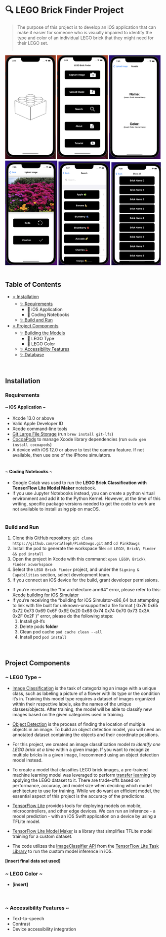 # :mag:  LEGO Brick Finder Project

>The purpose of this project is to develop an iOS application that can make it easier for someone who is visually impaired to identify the type and color of an individual LEGO brick that they might need for their LEGO set.
<br /> <br />

![image](https://github.com/oriAleph/PinkDawgs/blob/main/demo.png)
<br /> <br />

## Table of Contents

- [:star: Installation](#installation)
  - [:sparkles: Requirements](#requirements)
    - :cherry_blossom: iOS Application
    - :cherry_blossom: Coding Notebooks
  - [:sparkles: Build and Run](#build-and-run)
- [:star: Project Components](#project-components)
  - [:sparkles: Building the Models](#building-the-models)
    - :hibiscus: LEGO Type
    - :hibiscus: LEGO Color
  - [:sparkles: Accessibility Features](#accessibility-features)
  - [:sparkles: Database](#database)
<br /> <br /> <br />

## Installation
### Requirements

#### ~ iOS Application ~
- Xcode 13.0 or above
- Valid Apple Developer ID
- Xcode command-line tools 
- [Git Large File Storage](https://git-lfs.com/) (run `brew install git-lfs`)
- [CocoaPods](https://guides.cocoapods.org/using/getting-started.html) to manage Xcode library dependencies (run `sudo gem install cocoapods`)
- A device with iOS 12.0 or above to test the camera feature. If not available, then use one of the iPhone simulators.
<br /> <br />

#### ~ Coding Notebooks ~
- Google Colab was used to run the **LEGO Brick Classification with TensorFlow Lite Model Maker** notebook.
- If you use Jupyter Notebooks instead, you can create a python virtual environment and add it to the Python Kernel. However, at the time of this writing, specific package versions needed to get the code to work are not available to install using pip on macOS. 
<br /> <br />

### Build and Run

1. Clone this GitHub repository: `git clone https://github.com/oriAleph/PinkDawgs.git` and `cd PinkDawgs`
2. Install the pod to generate the workspace file: `cd LEGO\ Brick\ Finder && pod install`
3. Open the project in Xcode with this command: `open LEGO\ Brick\ Finder.xcworkspace`
4. Select the `LEGO Brick Finder` project, and under the `Signing & Capabilities` section, select development team.
5. If you connect an iOS device for the build, grant developer permissions.
- If you’re receiving the “for architecture arm64” error, please refer to this: [Xcode building for iOS Simulator](https://stackoverflow.com/questions/63607158/xcode-building-for-ios-simulator-but-linking-in-an-object-file-built-for-ios-f) 
- If you’re receiving the “building for iOS Simulator-x86_64 but attempting to link with file built for unknown-unsupported a file format ( 0x76 0x65 0x72 0x73 0x69 0x6F 0x6E 0x20 0x68 0x74 0x74 0x70 0x73 0x3A 0x2F 0x2F )” error, please do the following steps: 
  1. Install git-lfs
  2. Delete pods **folder**
  3. Clean pod cache `pod cache clean --all`
  4. Install pod `pod install`
<br /> <br /> <br />

## Project Components

### ~ LEGO Type ~

* [Image Classification](https://www.tensorflow.org/lite/examples/image_classification/overview) is the task of categorizing an image with a unique class, such as labeling a picture of a flower with its type or the condition it’s in. Training this model type requires a dataset of images organized within their respective labels, aka the names of the unique classes/objects. After training, the model will be able to classify new images based on the given categories used in training.

* [Object Detection](https://machinelearningmastery.com/object-recognition-with-deep-learning/) is the process of finding the location of multiple objects in an image. To build an object detection model, you will need an annotated dataset containing the objects and their coordinate positions. 

* For this project, we created an image classification model *to identify one LEGO brick at a time* within a given image. If you want to recognize multiple bricks in a given image, I recommend using an object detection model instead.

* To create a model that classifies LEGO brick images, a pre-trained machine learning model was leveraged to perform [transfer learning](https://machinelearningmastery.com/how-to-use-transfer-learning-when-developing-convolutional-neural-network-models/) by applying the LEGO dataset to it. There are trade-offs based on performance, accuracy, and model size when deciding which model architecture to use for training. While we do want an efficient model, the essential aspect of this project is the accuracy of the predictions.

* [TensorFlow Lite](https://www.tensorflow.org/lite/guide) provides tools for deploying models on mobile, microcontrollers, and other edge devices. We can run an inference - a model prediction - with an iOS Swift application on a device by using a TFLite model.

* [TensorFlow Lite Model Maker](https://www.tensorflow.org/lite/models/modify/model_maker) is a library that simplifies TFLite model training for a custom dataset.

* The code utilizes the [ImageClassifier API](https://www.tensorflow.org/lite/inference_with_metadata/task_library/image_classifier) from the [TensorFlow Lite Task Library](https://www.tensorflow.org/lite/inference_with_metadata/task_library/overview) to run the custom model inference in iOS.

**[insert final data set used]**

### ~ LEGO Color ~
* **[insert]**
<br /> <br /> <br />

### ~ Accessibility Features ~

* Text-to-speech
* Contrast
* Device accessibility integration 
<br /> <br />
